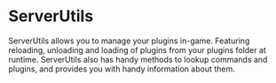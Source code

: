 # ServerUtils
ServerUtils allows you to manage your plugins in-game.
Featuring reloading, unloading and loading of plugins from your plugins folder at runtime.
ServerUtils also has handy methods to lookup commands and plugins,
and provides you with handy information about them.
